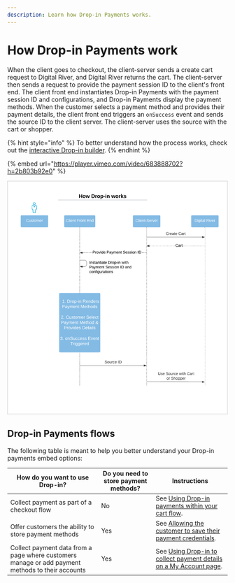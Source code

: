 ```yaml
---
description: Learn how Drop-in Payments works.
---
```


# How Drop-in Payments work

When the client goes to checkout, the client-server sends a create cart request to Digital River, and Digital River returns the cart. The client-server then sends a request to provide the payment session ID to the client's front end. The client front end instantiates Drop-in Payments with the payment session ID and configurations, and Drop-in Payments display the payment methods. When the customer selects a payment method and provides their payment details, the client front end triggers an `onSuccess` event and sends the source ID to the client server. The client-server uses the source with the cart or shopper.

{% hint style="info" %}
To better understand how the process works, check out the [interactive Drop-in builder](https://drapi.io/drop-in-builder/).
{% endhint %}

{% embed url="https://player.vimeo.com/video/683888702?h=2b803b92e0" %}

<div align="left">

<img src="../../../.gitbook/assets/how-drop-in-works-commerce-api (2).png" alt="">

</div>

## Drop-in Payments flows

The following table is meant to help you better understand your Drop-in payments embed options:

| How do you want to use Drop-in?                                                                  | Do you need to store payment methods? | Instructions                                                                                                                                                              |
| ------------------------------------------------------------------------------------------------ | ------------------------------------- | ------------------------------------------------------------------------------------------------------------------------------------------------------------------------- |
| Collect payment as part of a checkout flow                                                       | No                                    | See [Using Drop-in payments within your cart flow](drop-in-integration-guide.md#using-drop-in-payments-within-your-cart-flow).                                            |
| Offer customers the ability to store payment methods                                             | Yes                                   | See [Allowing the customer to save their payment credentials](drop-in-integration-guide.md#optional.-allowing-the-customer-to-save-their-payment-details).                |
| Collect payment data from a page where customers manage or add payment methods to their accounts | Yes                                   | See [Using Drop-in to collect payment details on a My Account page](drop-in-integration-guide.md#using-drop-in-payments-to-collect-payment-details-on-a-my-account-page). |



##
